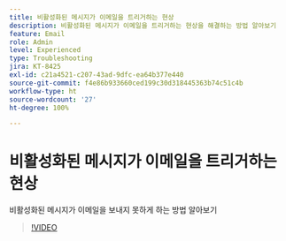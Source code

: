 ```yaml
---
title: 비활성화된 메시지가 이메일을 트리거하는 현상
description: 비활성화된 메시지가 이메일을 트리거하는 현상을 해결하는 방법 알아보기
feature: Email
role: Admin
level: Experienced
type: Troubleshooting
jira: KT-8425
exl-id: c21a4521-c207-43ad-9dfc-ea64b377e440
source-git-commit: f4e86b933660ced199c30d318445363b74c51c4b
workflow-type: ht
source-wordcount: '27'
ht-degree: 100%

---
```


# 비활성화된 메시지가 이메일을 트리거하는 현상

비활성화된 메시지가 이메일을 보내지 못하게 하는 방법 알아보기
>[!VIDEO](https://video.tv.adobe.com/v/335981?quality=12&learn=on)
